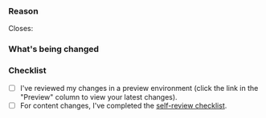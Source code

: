 <!--
Thank you for contributing to the Ronin documentation! You must fill out the information before we can review this PR. By explaining why you're making a change (or linking to an issue) and what changes you've made, we can triage your pull request for review.
-->

### Reason

Closes:

<!-- If there's an existing issue for your change, link to it above.
If there's no existing issue, create one first to make it more likely that this update is accepted: https://github.com/axieinfinity/ronin-document/issues/new/choose. -->

### What's being changed

<!-- Describe what you're changing. If available, include any code snippets, screenshots, or anything that could provide the most context.-->

### Checklist

- [ ] I've reviewed my changes in a preview environment (click the link in the "Preview" column to view your latest changes).
- [ ] For content changes, I've completed the [self-review checklist](https://github.com/axieinfinity/ronin-document/blob/main/docs/CONTRIBUTING.md#self-review-checklist).
